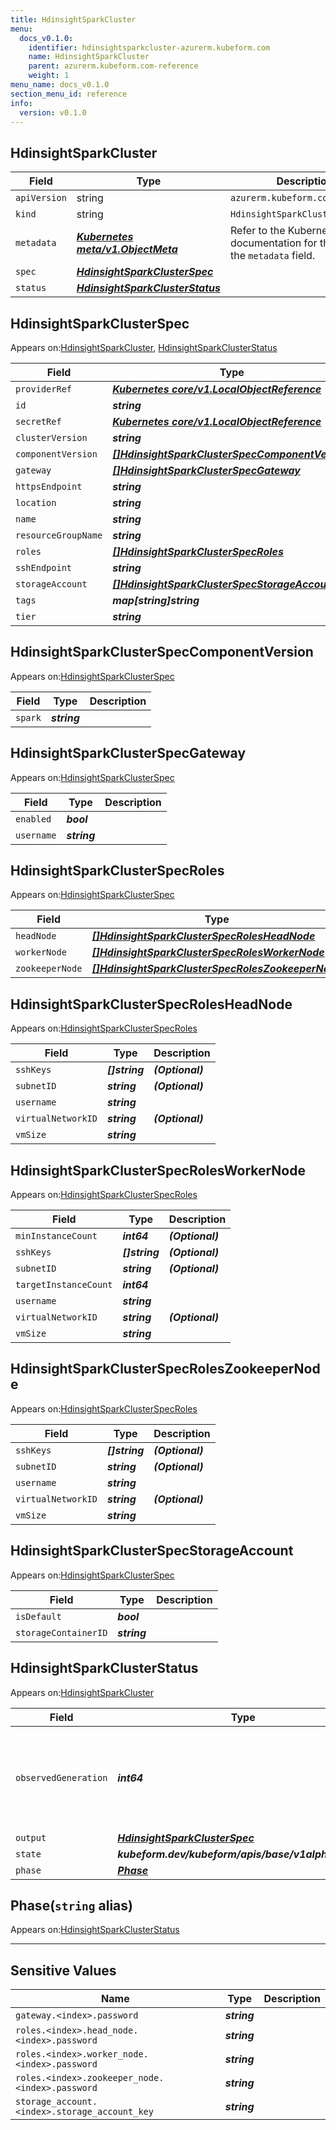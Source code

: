 ```yaml
---
title: HdinsightSparkCluster
menu:
  docs_v0.1.0:
    identifier: hdinsightsparkcluster-azurerm.kubeform.com
    name: HdinsightSparkCluster
    parent: azurerm.kubeform.com-reference
    weight: 1
menu_name: docs_v0.1.0
section_menu_id: reference
info:
  version: v0.1.0
---
```


## HdinsightSparkCluster
| Field | Type | Description |
| ------ | ----- | ----------- |
| `apiVersion` | string | `azurerm.kubeform.com/v1alpha1` |
|    `kind` | string | `HdinsightSparkCluster` |
| `metadata` | ***[Kubernetes meta/v1.ObjectMeta](https://kubernetes.io/docs/reference/generated/kubernetes-api/v1.13/#objectmeta-v1-meta)***|Refer to the Kubernetes API documentation for the fields of the `metadata` field.|
| `spec` | ***[HdinsightSparkClusterSpec](#hdinsightsparkclusterspec)***||
| `status` | ***[HdinsightSparkClusterStatus](#hdinsightsparkclusterstatus)***||
## HdinsightSparkClusterSpec

Appears on:[HdinsightSparkCluster](#hdinsightsparkcluster), [HdinsightSparkClusterStatus](#hdinsightsparkclusterstatus)

| Field | Type | Description |
| ------ | ----- | ----------- |
| `providerRef` | ***[Kubernetes core/v1.LocalObjectReference](https://kubernetes.io/docs/reference/generated/kubernetes-api/v1.13/#localobjectreference-v1-core)***||
| `id` | ***string***||
| `secretRef` | ***[Kubernetes core/v1.LocalObjectReference](https://kubernetes.io/docs/reference/generated/kubernetes-api/v1.13/#localobjectreference-v1-core)***||
| `clusterVersion` | ***string***||
| `componentVersion` | ***[[]HdinsightSparkClusterSpecComponentVersion](#hdinsightsparkclusterspeccomponentversion)***||
| `gateway` | ***[[]HdinsightSparkClusterSpecGateway](#hdinsightsparkclusterspecgateway)***||
| `httpsEndpoint` | ***string***| ***(Optional)*** |
| `location` | ***string***||
| `name` | ***string***||
| `resourceGroupName` | ***string***||
| `roles` | ***[[]HdinsightSparkClusterSpecRoles](#hdinsightsparkclusterspecroles)***||
| `sshEndpoint` | ***string***| ***(Optional)*** |
| `storageAccount` | ***[[]HdinsightSparkClusterSpecStorageAccount](#hdinsightsparkclusterspecstorageaccount)***||
| `tags` | ***map[string]string***| ***(Optional)*** |
| `tier` | ***string***||
## HdinsightSparkClusterSpecComponentVersion

Appears on:[HdinsightSparkClusterSpec](#hdinsightsparkclusterspec)

| Field | Type | Description |
| ------ | ----- | ----------- |
| `spark` | ***string***||
## HdinsightSparkClusterSpecGateway

Appears on:[HdinsightSparkClusterSpec](#hdinsightsparkclusterspec)

| Field | Type | Description |
| ------ | ----- | ----------- |
| `enabled` | ***bool***||
| `username` | ***string***||
## HdinsightSparkClusterSpecRoles

Appears on:[HdinsightSparkClusterSpec](#hdinsightsparkclusterspec)

| Field | Type | Description |
| ------ | ----- | ----------- |
| `headNode` | ***[[]HdinsightSparkClusterSpecRolesHeadNode](#hdinsightsparkclusterspecrolesheadnode)***||
| `workerNode` | ***[[]HdinsightSparkClusterSpecRolesWorkerNode](#hdinsightsparkclusterspecrolesworkernode)***||
| `zookeeperNode` | ***[[]HdinsightSparkClusterSpecRolesZookeeperNode](#hdinsightsparkclusterspecroleszookeepernode)***||
## HdinsightSparkClusterSpecRolesHeadNode

Appears on:[HdinsightSparkClusterSpecRoles](#hdinsightsparkclusterspecroles)

| Field | Type | Description |
| ------ | ----- | ----------- |
| `sshKeys` | ***[]string***| ***(Optional)*** |
| `subnetID` | ***string***| ***(Optional)*** |
| `username` | ***string***||
| `virtualNetworkID` | ***string***| ***(Optional)*** |
| `vmSize` | ***string***||
## HdinsightSparkClusterSpecRolesWorkerNode

Appears on:[HdinsightSparkClusterSpecRoles](#hdinsightsparkclusterspecroles)

| Field | Type | Description |
| ------ | ----- | ----------- |
| `minInstanceCount` | ***int64***| ***(Optional)*** |
| `sshKeys` | ***[]string***| ***(Optional)*** |
| `subnetID` | ***string***| ***(Optional)*** |
| `targetInstanceCount` | ***int64***||
| `username` | ***string***||
| `virtualNetworkID` | ***string***| ***(Optional)*** |
| `vmSize` | ***string***||
## HdinsightSparkClusterSpecRolesZookeeperNode

Appears on:[HdinsightSparkClusterSpecRoles](#hdinsightsparkclusterspecroles)

| Field | Type | Description |
| ------ | ----- | ----------- |
| `sshKeys` | ***[]string***| ***(Optional)*** |
| `subnetID` | ***string***| ***(Optional)*** |
| `username` | ***string***||
| `virtualNetworkID` | ***string***| ***(Optional)*** |
| `vmSize` | ***string***||
## HdinsightSparkClusterSpecStorageAccount

Appears on:[HdinsightSparkClusterSpec](#hdinsightsparkclusterspec)

| Field | Type | Description |
| ------ | ----- | ----------- |
| `isDefault` | ***bool***||
| `storageContainerID` | ***string***||
## HdinsightSparkClusterStatus

Appears on:[HdinsightSparkCluster](#hdinsightsparkcluster)

| Field | Type | Description |
| ------ | ----- | ----------- |
| `observedGeneration` | ***int64***| ***(Optional)*** Resource generation, which is updated on mutation by the API Server.|
| `output` | ***[HdinsightSparkClusterSpec](#hdinsightsparkclusterspec)***| ***(Optional)*** |
| `state` | ***kubeform.dev/kubeform/apis/base/v1alpha1.State***| ***(Optional)*** |
| `phase` | ***[Phase](#phase)***| ***(Optional)*** |
## Phase(`string` alias)

Appears on:[HdinsightSparkClusterStatus](#hdinsightsparkclusterstatus)

---
## Sensitive Values
| Name | Type | Description |
|------|------|-------------|
| `gateway.<index>.password` | ***string*** ||
| `roles.<index>.head_node.<index>.password` | ***string*** ||
| `roles.<index>.worker_node.<index>.password` | ***string*** ||
| `roles.<index>.zookeeper_node.<index>.password` | ***string*** ||
| `storage_account.<index>.storage_account_key` | ***string*** ||

